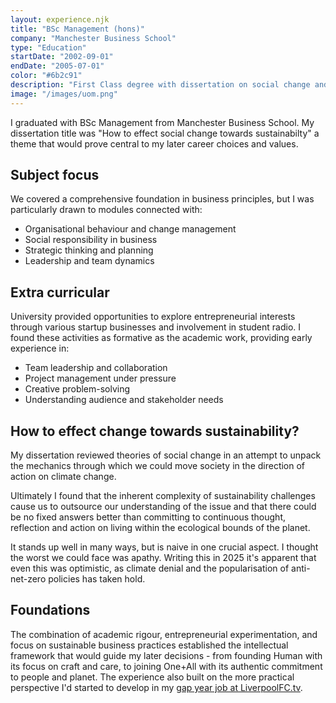 ```yaml
---
layout: experience.njk
title: "BSc Management (hons)"
company: "Manchester Business School"
type: "Education"
startDate: "2002-09-01"
endDate: "2005-07-01"
color: "#6b2c91"
description: "First Class degree with dissertation on social change and sustainability, plus student radio and various startup businesses."
image: "/images/uom.png"
---
```


I graduated with BSc Management from Manchester Business School. My dissertation title was "How to effect social change towards sustainabilty" a theme that would prove central to my later career choices and values.

## Subject focus

We covered a comprehensive foundation in business principles, but I was particularly drawn to modules connected with:

- Organisational behaviour and change management
- Social responsibility in business
- Strategic thinking and planning
- Leadership and team dynamics

## Extra curricular

University provided opportunities to explore entrepreneurial interests through various startup businesses and involvement in student radio. I found these activities as formative as the academic work, providing early experience in:

- Team leadership and collaboration
- Project management under pressure
- Creative problem-solving
- Understanding audience and stakeholder needs

## How to effect change towards sustainability?

My dissertation reviewed theories of social change in an attempt to unpack the mechanics through which we could move society in the direction of action on climate change.

Ultimately I found that the inherent complexity of sustainability challenges cause us to outsource our understanding of the issue and that there could be no fixed answers better than committing to continuous thought, reflection and action on living within the ecological bounds of the planet. 

It stands up well in many ways, but is naive in one crucial aspect. I thought the worst we could face was apathy. Writing this in 2025 it's apparent that even this was optimistic, as climate denial and the popularisation of anti-net-zero policies has taken hold.

## Foundations

The combination of academic rigour, entrepreneurial experimentation, and focus on sustainable business practices established the intellectual framework that would guide my later decisions - from founding Human with its focus on craft and care, to joining One+All with its authentic commitment to people and planet. The experience also built on the more practical perspective I'd started to develop in my [gap year job at LiverpoolFC.tv](/experiences/lfctv/).